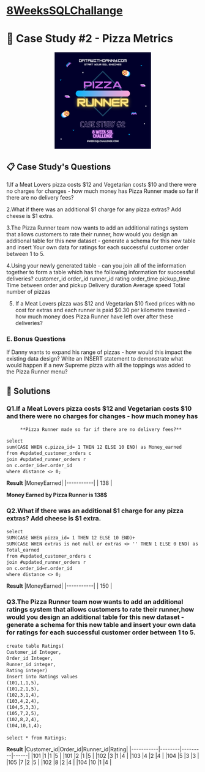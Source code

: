 # [8WeeksSQLChallange](https://github.com/sweety21-coder/8WeekSQLChallange)
# 🍕 Case Study #2 - Pizza Metrics
<p align="center">
<img src= "https://github.com/sweety21-coder/8WeekSQLChallange/blob/main/IMG/Pizza%20Runner.png?raw=true" width=50%,height=50%>

 ## 📋 Case Study's Questions

  1.If a Meat Lovers pizza costs $12 and Vegetarian costs $10 and there were no charges for changes - how much money has 
  Pizza Runner made so far if there are no delivery fees?

 2.What if there was an additional $1 charge for any pizza extras?
  Add cheese is $1 extra.

 3.The Pizza Runner team now wants to add an additional ratings system that allows customers to rate their runner,
  how would you design an additional table for this new dataset - generate a schema for this new table and insert 
  Your own data for ratings for each successful customer order between 1 to 5.

 4.Using your newly generated table - can you join all of the information together to form a table which has the following information
  for successful deliveries?
customer_id
order_id
runner_id
rating
order_time
pickup_time
Time between order and pickup
Delivery duration
Average speed
Total number of pizzas

5. If a Meat Lovers pizza was $12 and Vegetarian $10 fixed prices with no cost for extras and each runner is paid $0.30 per kilometre traveled - 
   how much money does Pizza Runner have left over after these deliveries?

### E. Bonus Questions
                
If Danny wants to expand his range of pizzas - how would this impact the existing data design? Write an INSERT statement to 
demonstrate what would happen if a new Supreme pizza with all the toppings was added to the Pizza Runner menu?

## 🔑 Solutions
### **Q1.If a Meat Lovers pizza costs $12 and Vegetarian costs $10 and there were no charges for changes - how much money has** 
         **Pizza Runner made so far if there are no delivery fees?**
```Query
select
sum(CASE WHEN c.pizza_id= 1 THEN 12 ELSE 10 END) as Money_earned
from #updated_customer_orders c
join #updated_runner_orders r
on c.order_id=r.order_id
where distance <> 0;
```
**Result**
|MoneyEarned|
|-----------|
| 138       |

**Money Earned by Pizza Runner is 138$**

### **Q2.What if there was an additional $1 charge for any pizza extras? Add cheese is $1 extra.**
```Query
select
SUM(CASE WHEN pizza_id= 1 THEN 12 ELSE 10 END)+
SUM(CASE WHEN extras is not null or extras <> '' THEN 1 ELSE 0 END) as Total_earned
from #updated_customer_orders c
join #updated_runner_orders r
on c.order_id=r.order_id
where distance <> 0;
```
**Result**
|MoneyEarned|
|-----------|
| 150       |

### **Q3.The Pizza Runner team now wants to add an additional ratings system that allows customers to rate their runner,how would you design an additional table for this new dataset - generate a schema for this new table and insert your own data for ratings for each successful customer order between 1 to 5.**
```Query
create table Ratings(
Customer_id Integer,
Order_id Integer,
Runner_id integer,
Rating integer)
Insert into Ratings values
(101,1,1,5),
(101,2,1,5),
(102,3,1,4),
(103,4,2,4),
(104,5,3,3),
(105,7,2,5),
(102,8,2,4),
(104,10,1,4);

select * from Ratings;
```
**Result**
|Customer_id|Order_id|Runner_id|Rating|
|-----------|--------|---------|------|
|101        |1       |1        |5     |
|101        |2       |1        |5     |
|102        |3       |1        |4     |
|103        |4       |2        |4     |
|104        |5       |3        |3     |
|105        |7       |2        |5     |
|102        |8       |2        |4     |
|104        |10      |1        |4     |





  
  
  
  
  
  
  
  

